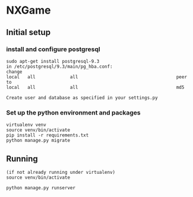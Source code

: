 # NXGame

## Initial setup

### install and configure postgresql
    sudo apt-get install postgresql-9.3
    in /etc/postgresql/9.3/main/pg_hba.conf:
    change
    local   all             all                                     peer
    to
    local   all             all                                     md5

    Create user and database as specified in your settings.py


### Set up the python environment and packages
    virtualenv venv
    source venv/bin/activate
    pip install -r requirements.txt
    python manage.py migrate

## Running

    (if not already running under virtualenv)
    source venv/bin/activate

    python manage.py runserver
